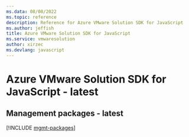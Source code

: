 ```yaml
---
ms.data: 08/08/2022
ms.topic: reference
description: Reference for Azure VMware Solution SDK for JavaScript
ms.author: jeffish
title: Azure VMware Solution SDK for JavaScript
ms.service: vmwaresolution
author: xirzec
ms.devlang: javascript
---
```

# Azure VMware Solution SDK for JavaScript - latest

## Management packages - latest
[!INCLUDE [mgmt-packages](vmware-solution-mgmt-index.md)]
